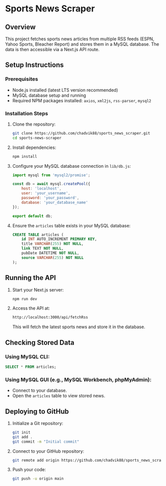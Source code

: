# Sports News Scraper

## Overview
This project fetches sports news articles from multiple RSS feeds (ESPN, Yahoo Sports, Bleacher Report) and stores them in a MySQL database. The data is then accessible via a Next.js API route.

## Setup Instructions
### Prerequisites
- Node.js installed (latest LTS version recommended)
- MySQL database setup and running
- Required NPM packages installed: `axios`, `xml2js`, `rss-parser`, `mysql2`

### Installation Steps
1. Clone the repository:
   ```sh
   git clone https://github.com/chadvik88/sports_news_scraper.git
   cd sports-news-scraper
   ```
2. Install dependencies:
   ```sh
   npm install
   ```
3. Configure your MySQL database connection in `lib/db.js`:
   ```js
   import mysql from 'mysql2/promise';

   const db = await mysql.createPool({
       host: 'localhost',
       user: 'your_username',
       password: 'your_password',
       database: 'your_database_name'
   });

   export default db;
   ```
4. Ensure the `articles` table exists in your MySQL database:
   ```sql
   CREATE TABLE articles (
       id INT AUTO_INCREMENT PRIMARY KEY,
       title VARCHAR(255) NOT NULL,
       link TEXT NOT NULL,
       pubDate DATETIME NOT NULL,
       source VARCHAR(255) NOT NULL
   );
   ```

## Running the API
1. Start your Next.js server:
   ```sh
   npm run dev
   ```
2. Access the API at:
   ```sh
   http://localhost:3000/api/fetchRss
   ```
   This will fetch the latest sports news and store it in the database.

## Checking Stored Data
### Using MySQL CLI:
```sql
SELECT * FROM articles;
```

### Using MySQL GUI (e.g., MySQL Workbench, phpMyAdmin):
- Connect to your database.
- Open the `articles` table to view stored news.

## Deploying to GitHub
1. Initialize a Git repository:
   ```sh
   git init
   git add .
   git commit -m "Initial commit"
   ```
2. Connect to your GitHub repository:
   ```sh
   git remote add origin https://github.com/chadvik88/sports_news_scraper.git
   ```
3. Push your code:
   ```sh
   git push -u origin main
   ```

